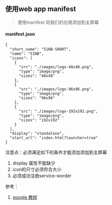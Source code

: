 ## 使用web app manifest

> 使用manifest 将我们的应用添加到主屏幕

#### manifest.json

```
{
  "short_name": "51NB-SHORT",
  "name": "51NB",
  "icons": [
    {
      "src": "./images/logo-48x48.png",
      "type": "image/png",
      "sizes": "48x48"
    },
    {
      "src": "./images/logo-96x96.png",
      "type": "image/png",
      "sizes": "96x96"
    },
    {
      "src": "./images/logo-192x192.png",
      "type": "image/png",
      "sizes": "192x192"
    }
  ],
  "display": "standalone",
  "start_url": "index.html?launcher=true"
}
```

注意点：必须满足如下的条件才能添加添加到主屏幕

1. display 属性不能缺少 
2. icon的尺寸必须符合大小
3. 必须成功注册service-worder 

参考：  
1. [google 教程](https://developers.google.com/web/fundamentals/web-app-manifest
)

